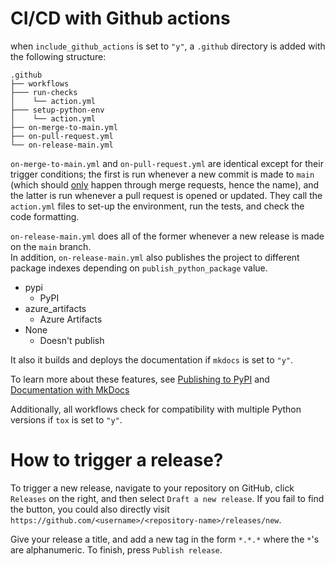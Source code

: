 # CI/CD with Github actions

when `include_github_actions` is set to `"y"`, a `.github` directory is
added with the following structure:

    .github
    ├── workflows
    ├─── run-checks
    │    └── action.yml
    ├─── setup-python-env
    │    └── action.yml
    ├── on-merge-to-main.yml
    ├── on-pull-request.yml
    └── on-release-main.yml

`on-merge-to-main.yml` and `on-pull-request.yml` are identical except
for their trigger conditions; the first is run whenever a new commit is
made to `main` (which should
[only](https://docs.github.com/en/repositories/configuring-branches-and-merges-in-your-repository/defining-the-mergeability-of-pull-requests/about-protected-branches)
happen through merge requests, hence the name), and the latter is run
whenever a pull request is opened or updated. They call the `action.yml`
files to set-up the environment, run the tests, and check the code
formatting.

`on-release-main.yml` does all of the former whenever a new release is
made on the `main` branch.  
In addition, `on-release-main.yml` also
publishes the project to different package indexes depending on `publish_python_package` value.
- pypi
  - PyPI
- azure_artifacts
  - Azure Artifacts
- None
  - Doesn't publish

It also it builds and deploys the documentation
if `mkdocs` is set to `"y"`.  

To learn more about these features,
see [Publishing to PyPI](./publishing.md) and [Documentation with MkDocs](./mkdocs.md)

Additionally, all workflows check for compatibility with multiple Python
versions if `tox` is set to `"y"`.

# How to trigger a release?

To trigger a new release, navigate to your repository on GitHub, click `Releases` on the right, and then select `Draft
a new release`. If you fail to find the button, you could also directly visit
`https://github.com/<username>/<repository-name>/releases/new`.

Give your release a title, and add a new tag in the form `*.*.*` where the
`*`'s are alphanumeric. To finish, press `Publish release`.
